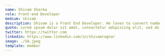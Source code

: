 ```yaml
---
name: Shivam Sharma
role: Front-end Developer
medium: shivam
description: Shivam is a Front End Developer. He loves to convert numbers into meaningful visual elements that are more civicly engaged. Education to underprivileged is his social motive. He likes to travel, being foodie, and watch one season a night.
quote: Lorem ipsum dolor sit amet, consectetur adipiscing elit, sed do eiusmod tempor incididunt ut labore et dolore magna aliqua.
twitter: https://twitter.com
linkedin: https://www.linkedin.com/in/shivamragnar
image: ./SA.jpeg
template: member
---
```


